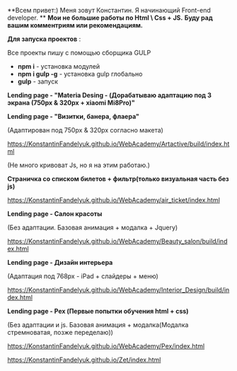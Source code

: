
**Всем привет:) Меня зовут Константин. Я начинающий Front-end developer. **
**Мои не большие работы по Html \ Css + JS.**
**Буду рад вашим комментриям или рекомендациям.**

**Для запуска проектов** :

Все проекты пишу с помощью сборщика GULP 

- **npm i** - установка модулей
- **npm i gulp -g** - установка gulp глобально
- **gulp** - запуск


**Lending page - "Materia Desing - (Дорабатываю адаптацию под 3 экрана (750px & 320px + xiaomi Mi8Pro)"**

**Lending page - "Визитки, банера, флаера"**

(Адаптирован под 750px & 320px согласно макета)

https://KonstantinFandelyuk.github.io/WebAcademy/Artactive/build/index.html

(Не много кривоват Js, но я на  этим работаю.)

**Страничка со списком билетов + фильтр(только визуальная часть без js)**

https://KonstantinFandelyuk.github.io/WebAcademy/air_ticket/index.html

**Lending page - Салон красоты**

(Без адаптации. Базовая анимация + модалка + Jquery)

https://KonstantinFandelyuk.github.io/WebAcademy/Beauty_salon/build/index.html

**Lending page - Дизайн интерьера**

(Адаптация под 768px - iPad + слайдеры + меню)

https://KonstantinFandelyuk.github.io/WebAcademy/Interior_Design/build/index.html

**Lending page - Pex (Первые попытки обучения html + css)**

(Без адаптации и js. Базовая анимация + модалка(Модалка стремноватая, позже переделаю))

https://KonstantinFandelyuk.github.io/WebAcademy/Pex/index.html

https://KonstantinFandelyuk.github.io/Zet/index.html

